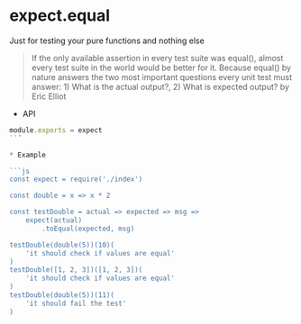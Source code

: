 # expect.equal
Just for testing your pure functions and nothing else

> If the only available assertion in every test suite was equal(), almost every test suite in the world would be better for it. Because equal() by nature answers the two most important questions every unit test must answer: 1) What is the actual output?, 2) What is expected output? by Eric Elliot


* API

```js
module.exports = expect
``´

* Example

```js
const expect = require('./index')

const double = x => x * 2

const testDouble = actual => expected => msg =>
    expect(actual)
        .toEqual(expected, msg)

testDouble(double(5))(10)(
    'it should check if values are equal'
)
testDouble([1, 2, 3])([1, 2, 3])(
    'it should check if values are equal'
)
testDouble(double(5))(11)(
    'it should fail the test'
)
```

